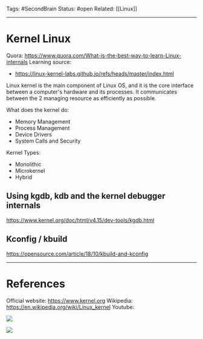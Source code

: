 Tags: #SecondBrain 
Status: #open
Related: [[Linux]]

---
# Kernel Linux

Quora:
https://www.quora.com/What-is-the-best-way-to-learn-Linux-internals
Learning source:
- https://linux-kernel-labs.github.io/refs/heads/master/index.html

Linux kernel is the main component of Linux OS, and it is the core interface between a computer's hardware and its processes. It communicates between the 2 managing resource as efficiently as possible.

What does the kernel do:
- Memory Management
- Process Management
- Device Drivers
- System Calls and Security

Kernel Types:
- Monolithic
- Microkernel
- Hybrid




## Using kgdb, kdb and the kernel debugger internals
https://www.kernel.org/doc/html/v4.15/dev-tools/kgdb.html

## Kconfig / kbuild
https://opensource.com/article/18/10/kbuild-and-kconfig






---
# References
Official website: https://www.kernel.org
Wikipedia: https://en.wikipedia.org/wiki/Linux_kernel
Youtube:

![](https://www.youtube.com/watch?v=QatE61Ynwrw)


![](https://www.youtube.com/watch?v=9wQYadLex8Y)